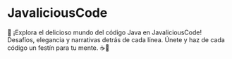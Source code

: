 # JavaliciousCode
🚀 ¡Explora el delicioso mundo del código Java en JavaliciousCode! Desafíos, elegancia y narrativas detrás de cada línea. Únete y haz de cada código un festín para tu mente. ☕🍩
